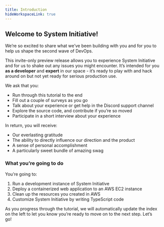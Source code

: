 ```yaml
---
title: Introduction
hideWorkspaceLink: true
---
```


## Welcome to System Initiative!

We’re so excited to share what we’ve been building with you and for you to help us shape
the second wave of DevOps.

This invite-only preview release allows you to experience System Initiative and for us to shake out any issues you might
encounter. It’s intended for you **as a developer** and **expert** in our space - it’s ready to play with and hack
around on but not yet ready for serious production use.

We ask that you:

  * Run through this tutorial to the end
  * Fill out a couple of surveys as you go
  * Talk about your experience or get help in the Discord support channel
  * Explore the source code, and contribute if you’re so moved
  * Participate in a short interview about your experience

In return, you will receive:

  * Our everlasting gratitude
  * The ability to directly influence our direction and the product
  * A sense of personal accomplishment
  * A particularly sweet bundle of amazing swag

### What you’re going to do

You’re going to:

1. Run a development instance of System Initiative
2. Deploy a containerized web application to an AWS EC2 instance
3. Clean up the resources you created in AWS
4. Customize System Initiative by writing TypeScript code

As you progress through the tutorial, we will automatically update the index on the left to let you know you’re ready to
move on to the next step. Let’s go!
